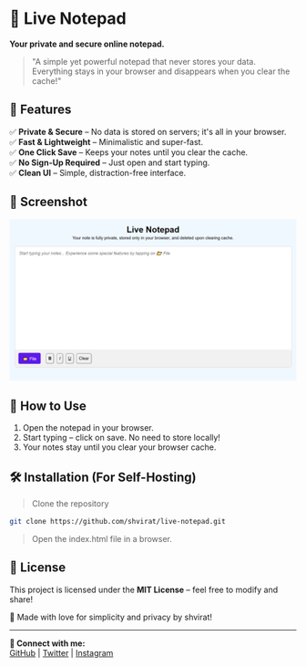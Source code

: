 # 📝 Live Notepad

**Your private and secure online notepad.**

> "A simple yet powerful notepad that never stores your data. Everything stays in your browser and disappears when you clear the cache!"

## 🚀 Features

✅ **Private & Secure** – No data is stored on servers; it's all in your browser.  
✅ **Fast & Lightweight** – Minimalistic and super-fast.  
✅ **One Click Save** – Keeps your notes until you clear the cache.  
✅ **No Sign-Up Required** – Just open and start typing.  
✅ **Clean UI** – Simple, distraction-free interface.  

## 🎨 Screenshot
![Live Notepad Preview](https://raw.githubusercontent.com/shvirat/live-notepad/refs/heads/main/images/Screenshot.png)

## 🔧 How to Use
1. Open the notepad in your browser.
2. Start typing – click on save. No need to store locally!
3. Your notes stay until you clear your browser cache.

## 🛠️ Installation (For Self-Hosting)
> Clone the repository
```bash
git clone https://github.com/shvirat/live-notepad.git
```
> Open the index.html file in a browser.
   
## 📜 License
This project is licensed under the **MIT License** – feel free to modify and share!  

💙 Made with love for simplicity and privacy by shvirat!

---

**🔗 Connect with me:**  
[GitHub](https://github.com/shvirat) | [Twitter](https://twitter.com/ahamvirat) | [Instagram](https://instagram.com/ahamvirat)

